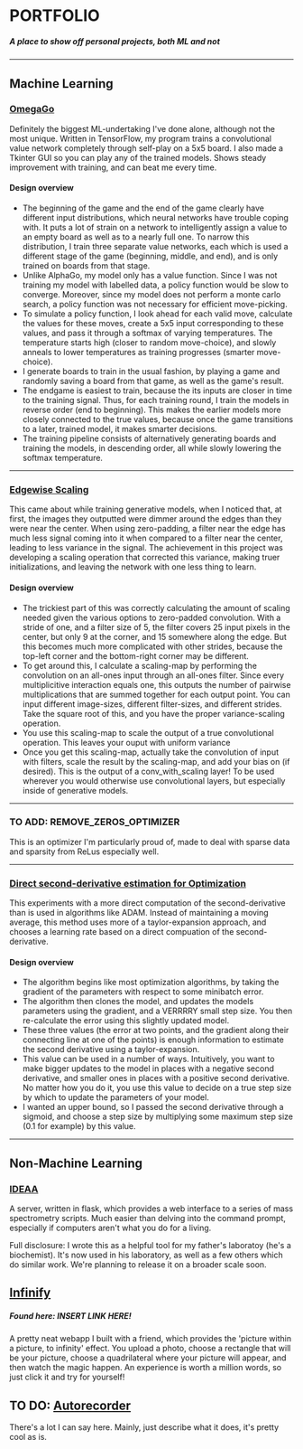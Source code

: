 # PORTFOLIO
##### A place to show off personal projects, both ML and not
___

## Machine Learning
### [OmegaGo](https://github.com/samlobel/OmegaGo)
Definitely the biggest ML-undertaking I've done alone, although not the most unique. Written in TensorFlow, my program trains a convolutional value network completely through self-play on a 5x5 board. I also made a Tkinter GUI so you can play any of the trained models. Shows steady improvement with training, and can beat me every time.
#### Design overview
* The beginning of the game and the end of the game clearly have different input distributions, which neural networks have trouble coping with. It puts a lot of strain on a network to intelligently assign a value to an empty board as well as to a nearly full one. To narrow this distribution, I train three separate value networks, each which is used a different stage of the game (beginning, middle, and end), and is only trained on boards from that stage.
* Unlike AlphaGo, my model only has a value function. Since I was not training my model with labelled data, a policy function would be slow to converge. Moreover, since my model does not perform a monte carlo search, a policy function was not necessary for efficient move-picking.
* To simulate a policy function, I look ahead for each valid move, calculate the values for these moves, create a 5x5 input corresponding to these values, and pass it through a softmax of varying temperatures. The temperature starts high (closer to random move-choice), and slowly anneals to lower temperatures as training progresses (smarter move-choice).
* I generate boards to train in the usual fashion, by playing a game and randomly saving a board from that game, as well as the game's result.
* The endgame is easiest to train, because the its inputs are closer in time to the training signal. Thus, for each training round, I train the models in reverse order (end to beginning). This makes the earlier models more closely connected to the true values, because once the game transitions to a later, trained model, it makes smarter decisions.
* The training pipeline consists of alternatively generating boards and training the models, in descending order, all while slowly lowering the softmax temperature.

___

### [Edgewise Scaling](https://github.com/samlobel/EDGEWISE_SCALING)
This came about while training generative models, when I noticed that, at first, the images they outputted were dimmer around the edges than they were near the center. When using zero-padding, a filter near the edge has much less signal coming into it when compared to a filter near the center, leading to less variance in the signal. The achievement in this project was developing a scaling operation that corrected this variance, making truer initializations, and leaving the network with one less thing to learn.
#### Design overview
* The trickiest part of this was correctly calculating the amount of scaling needed given the various options to zero-padded convolution. With a stride of one, and a filter size of 5, the filter covers 25 input pixels in the center, but only 9 at the corner, and 15 somewhere along the edge. But this becomes much more complicated with other strides, because the top-left corner and the bottom-right corner may be different.
* To get around this, I calculate a scaling-map by performing the convolution on an all-ones input through an all-ones filter. Since every multiplicitive interaction equals one, this outputs the number of pairwise multiplications that are summed together for each output point. You can input different image-sizes, different filter-sizes, and different strides. Take the square root of this, and you have the proper variance-scaling operation.
* You use this scaling-map to scale the output of a true convolutional operation. This leaves your ouput with uniform variance
* Once you get this scaling-map, actually take the convolution of input with filters, scale the result by the scaling-map, and add your bias on (if desired). This is the output of a conv_with_scaling layer! To be used wherever you would otherwise use convolutional layers, but especially inside of generative models.

___

### TO ADD: REMOVE_ZEROS_OPTIMIZER
This is an optimizer I'm particularly proud of, made to deal with sparse data and sparsity from ReLus especially well. 
___

### [Direct second-derivative estimation for Optimization](https://github.com/samlobel/DIRECT_CURVATURE_ESTIMATION)
This experiments with a more direct computation of the second-derivative than is used in algorithms like ADAM. Instead of maintaining a moving average, this method uses more of a taylor-expansion approach, and chooses a learning rate based on a direct compuation of the second-derivative.
#### Design overview
* The algorithm begins like most optimization algorithms, by taking the gradient of the parameters with respect to some minibatch error.
* The algorithm then clones the model, and updates the models parameters using the gradient, and a VERRRRY small step size. You then re-calculate the error using this slightly updated model.
* These three values (the error at two points, and the gradient along their connecting line at one of the points) is enough information to estimate the second derivative using a taylor-expansion.
* This value can be used in a number of ways. Intuitively, you want to make bigger updates to the model in places with a negative second derivative, and smaller ones in places with a positive second derivative. No matter how you do it, you use this value to decide on a true step size by which to update the parameters of your model.
* I wanted an upper bound, so I passed the second derivative through a sigmoid, and choose a step size by multiplying some maximum step size (0.1 for example) by this value.

___


## Non-Machine Learning
### [IDEAA](https://github.com/samlobel/IDEAA)
A server, written in flask, which provides a web interface to a series of mass spectrometry scripts. Much easier than delving into the command prompt, especially if computers aren't what you do for a living.

Full disclosure: I wrote this as a helpful tool for my father's laboratoy (he's a biochemist). It's now used in his laboratory, as well as a few others which do similar work. We're planning to release it on a broader scale soon.

## [Infinify](https://google.com)
##### Found here: INSERT LINK HERE!
A pretty neat webapp I built with a friend, which provides the 'picture within a picture, to infinity' effect. You upload a photo, choose a rectangle that will be your picture, choose a quadrilateral where your picture will appear, and then watch the magic happen. An experience is worth a million words, so just click it and try for yourself! 

## TO DO: [Autorecorder](https://github.com/samlobel/AutoRecorder)
There's a lot I can say here. Mainly, just describe what it does, it's pretty cool as is.




